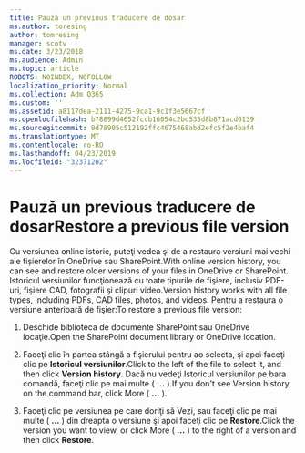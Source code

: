 ```yaml
---
title: Pauză un previous traducere de dosar
ms.author: toresing
author: tomresing
manager: scotv
ms.date: 3/23/2018
ms.audience: Admin
ms.topic: article
ROBOTS: NOINDEX, NOFOLLOW
localization_priority: Normal
ms.collection: Adm_O365
ms.custom: ''
ms.assetid: a8117dea-2111-4275-9ca1-9c1f3e5667cf
ms.openlocfilehash: b78899d4652fccb16054c2bc535d8b871acd0139
ms.sourcegitcommit: 9d78905c512192ffc4675468abd2efc5f2e4baf4
ms.translationtype: MT
ms.contentlocale: ro-RO
ms.lasthandoff: 04/23/2019
ms.locfileid: "32371202"
---
```

# <a name="restore-a-previous-file-version"></a><span data-ttu-id="08759-102">Pauză un previous traducere de dosar</span><span class="sxs-lookup"><span data-stu-id="08759-102">Restore a previous file version</span></span>

<span data-ttu-id="08759-103">Cu versiunea online istorie, puteţi vedea şi de a restaura versiuni mai vechi ale fișierelor în OneDrive sau SharePoint.</span><span class="sxs-lookup"><span data-stu-id="08759-103">With online version history, you can see and restore older versions of your files in OneDrive or SharePoint.</span></span> <span data-ttu-id="08759-104">Istoricul versiunilor funcţionează cu toate tipurile de fişiere, inclusiv PDF-uri, fişiere CAD, fotografii şi clipuri video.</span><span class="sxs-lookup"><span data-stu-id="08759-104">Version history works with all file types, including PDFs, CAD files, photos, and videos.</span></span> <span data-ttu-id="08759-105">Pentru a restaura o versiune anterioară de fişier:</span><span class="sxs-lookup"><span data-stu-id="08759-105">To restore a previous file version:</span></span>
  
1. <span data-ttu-id="08759-106">Deschide biblioteca de documente SharePoint sau OneDrive locaţie.</span><span class="sxs-lookup"><span data-stu-id="08759-106">Open the SharePoint document library or OneDrive location.</span></span>
    
2. <span data-ttu-id="08759-107">Faceţi clic în partea stângă a fişierului pentru ao selecta, şi apoi faceţi clic pe **Istoricul versiunilor**.</span><span class="sxs-lookup"><span data-stu-id="08759-107">Click to the left of the file to select it, and then click **Version history**.</span></span> <span data-ttu-id="08759-108">Dacă nu vedeţi Istoricul versiunilor pe bara comandă, faceţi clic pe mai multe ( **...** ).</span><span class="sxs-lookup"><span data-stu-id="08759-108">If you don't see Version history on the command bar, click More ( **...** ).</span></span> 
    
3. <span data-ttu-id="08759-109">Faceţi clic pe versiunea pe care doriţi să Vezi, sau faceţi clic pe mai multe ( **...** ) din dreapta o versiune şi apoi faceţi clic pe **Restore**.</span><span class="sxs-lookup"><span data-stu-id="08759-109">Click the version you want to view, or click More ( **...** ) to the right of a version and then click **Restore**.</span></span>
    


